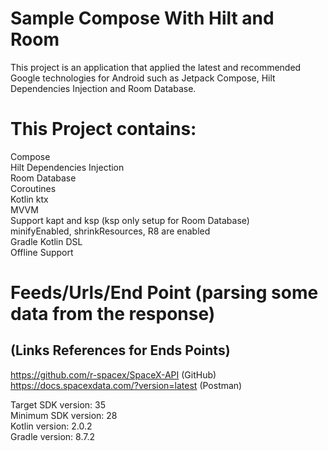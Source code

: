 # Sample Compose With Hilt and Room
This project is an application that applied the latest and recommended Google technologies for Android such as Jetpack Compose, Hilt Dependencies Injection
and Room Database.

# This Project contains:
Compose <br />
Hilt Dependencies Injection <br />
Room Database <br />
Coroutines <br />
Kotlin ktx <br />
MVVM <br />
Support kapt and ksp (ksp only setup for Room Database) <br />
minifyEnabled, shrinkResources, R8 are enabled <br />
Gradle Kotlin DSL <br />
Offline Support <br />

# Feeds/Urls/End Point (parsing some data from the response)
## (Links References for Ends Points)
https://github.com/r-spacex/SpaceX-API (GitHub) <br />
https://docs.spacexdata.com/?version=latest (Postman) <br />

Target SDK version: 35 <br />
Minimum SDK version: 28 <br />
Kotlin version: 2.0.2 <br />
Gradle version: 8.7.2 <br />